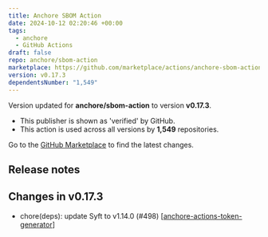 ```yaml
---
title: Anchore SBOM Action
date: 2024-10-12 02:20:46 +00:00
tags:
  - anchore
  - GitHub Actions
draft: false
repo: anchore/sbom-action
marketplace: https://github.com/marketplace/actions/anchore-sbom-action
version: v0.17.3
dependentsNumber: "1,549"
---
```



Version updated for **anchore/sbom-action** to version **v0.17.3**.
- This publisher is shown as 'verified' by GitHub.
- This action is used across all versions by **1,549** repositories.

Go to the [GitHub Marketplace](https://github.com/marketplace/actions/anchore-sbom-action) to find the latest changes.

## Release notes

## Changes in v0.17.3

- chore(deps): update Syft to v1.14.0 (#498) [[anchore-actions-token-generator](https://github.com/anchore-actions-token-generator)]

